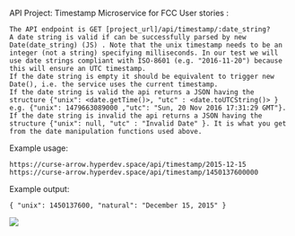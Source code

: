 API Project: Timestamp Microservice for FCC
User stories :

    The API endpoint is GET [project_url]/api/timestamp/:date_string?
    A date string is valid if can be successfully parsed by new Date(date_string) (JS) . Note that the unix timestamp needs to be an integer (not a string) specifying milliseconds. In our test we will use date strings compliant with ISO-8601 (e.g. "2016-11-20") because this will ensure an UTC timestamp.
    If the date string is empty it should be equivalent to trigger new Date(), i.e. the service uses the current timestamp.
    If the date string is valid the api returns a JSON having the structure {"unix": <date.getTime()>, "utc" : <date.toUTCString()> } e.g. {"unix": 1479663089000 ,"utc": "Sun, 20 Nov 2016 17:31:29 GMT"}.
    If the date string is invalid the api returns a JSON having the structure {"unix": null, "utc" : "Invalid Date" }. It is what you get from the date manipulation functions used above.

Example usage:

    https://curse-arrow.hyperdev.space/api/timestamp/2015-12-15
    https://curse-arrow.hyperdev.space/api/timestamp/1450137600000

Example output:

    { "unix": 1450137600, "natural": "December 15, 2015" }

![](https://i.giphy.com/media/1xmADCvijLQIvTgb7s/source.gif)
